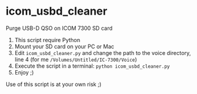 # icom_usbd_cleaner
Purge USB-D QSO on ICOM 7300 SD card

1. This script require Python
2. Mount your SD card on your PC or Mac
3. Edit `icom_usbd_cleaner.py` and change the path to the voice directory, line 4 (for me `/Volumes/Untitled/IC-7300/Voice`)
4. Execute the script in a terminal: `python icom_usbd_cleaner.py`
5. Enjoy ;)

Use of this script is at your own risk ;)